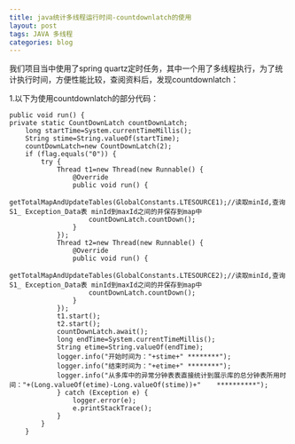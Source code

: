 ```yaml
---
title: java统计多线程运行时间-countdownlatch的使用
layout: post
tags: JAVA 多线程
categories: blog
---
```

我们项目当中使用了spring quartz定时任务，其中一个用了多线程执行，为了统计执行时间，方便性能比较，查阅资料后，发现countdownlatch：

1.以下为使用countdownlatch的部分代码：  
 
    public void run() {
    private static CountDownLatch countDownLatch;
		long startTime=System.currentTimeMillis();
		String stime=String.valueOf(startTime);
		countDownLatch=new CountDownLatch(2);
		if (flag.equals("0")) {
			try {
				Thread t1=new Thread(new Runnable() {
					@Override
					public void run() {
						getTotalMapAndUpdateTables(GlobalConstants.LTESOURCE1);//读取minId,查询S1_ Exception_Data表 minId到maxId之间的并保存到map中
						countDownLatch.countDown();
					}
				});
				Thread t2=new Thread(new Runnable() {
					@Override
					public void run() {
						getTotalMapAndUpdateTables(GlobalConstants.LTESOURCE2);//读取minId,查询S1_ Exception_Data表 minId到maxId之间的并保存到map中
						countDownLatch.countDown();
					}
				});
				t1.start();
				t2.start();
				countDownLatch.await();
				long endTime=System.currentTimeMillis();
				String etime=String.valueOf(endTime);
				logger.info("开始时间为："+stime+" ********");
				logger.info("结束时间为："+etime+" ********");
				logger.info("从多库中的异常分钟表表直接统计到展示库的总分钟表所用时间："+(Long.valueOf(etime)-Long.valueOf(stime))+"    **********");
				} catch (Exception e) {
					logger.error(e);
					e.printStackTrace();
				}
			}
		}
